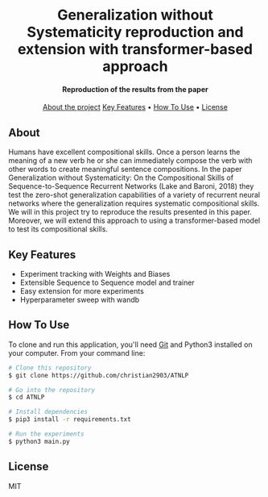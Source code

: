 
<h1 align="center">
  <br>
  Generalization without Systematicity reproduction and extension with transformer-based approach
  <br>
</h1>

<h4 align="center">Reproduction of the results from the paper </h4>

<p align="center">
 <a href="#about">About the project</a> 
  <a href="#key-features">Key Features</a> •
  <a href="#how-to-use">How To Use</a> •
  <a href="#license">License</a>
</p>


## About
Humans have excellent compositional skills. Once a person learns the meaning of a new verb he or she can immediately compose the verb with other words to create meaningful sentence compositions. In the paper Generalization without Systematicity: On the Compositional Skills of Sequence-to-Sequence Recurrent Networks (Lake and Baroni, 2018) they test the zero-shot generalization capabilities of a variety of recurrent neural networks where the generalization requires systematic compositional skills. We will in this project try to reproduce the results presented in this paper. Moreover, we will extend this approach to using a transformer-based model to test its compositional skills.

## Key Features

* Experiment tracking with Weights and Biases
* Extensible Sequence to Sequence model and trainer
* Easy extension for more experiments 
* Hyperparameter sweep with wandb

## How To Use

To clone and run this application, you'll need [Git](https://git-scm.com) and Python3 installed on your computer. From your command line:

```bash
# Clone this repository
$ git clone https://github.com/christian2903/ATNLP

# Go into the repository
$ cd ATNLP

# Install dependencies
$ pip3 install -r requirements.txt

# Run the experiments
$ python3 main.py
```


## License

MIT
